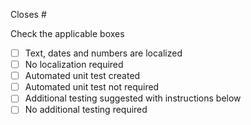 Closes #

Check the applicable boxes
- [ ] Text, dates and numbers are localized
- [ ] No localization required
- [ ] Automated unit test created
- [ ] Automated unit test not required
- [ ] Additional testing suggested with instructions below
- [ ] No additional testing required
